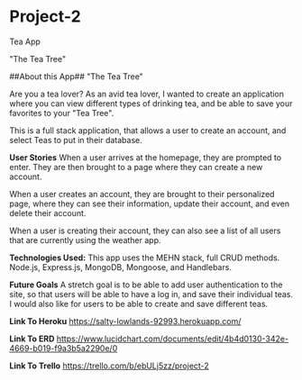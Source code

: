 # Project-2
Tea App

"The Tea Tree"

##About this App##
"The Tea Tree"

Are you a tea lover? As an avid tea lover, I wanted to create an application where you can view different types of drinking tea, and be able to save your favorites to your "Tea Tree".

This is a full stack application, that allows a user to create an account, and select Teas to put in their database.

**User Stories**
When a user arrives at the homepage, they are prompted to enter. They are then brought to a page where they can create a new account.

When a user creates an account, they are brought to their personalized page, where they can see their information, update their account, and even delete their account.

When a user is creating their account, they can also see a list of all users that are currently using the weather app.

**Technologies Used:**
This app uses the MEHN stack, full CRUD methods. Node.js, Express.js, MongoDB, Mongoose, and Handlebars.

**Future Goals**
A stretch goal is to be able to add user authentication to the site, so that users will be able to have a log in, and save their individual teas. I would also like for users to be able to create and save different teas.

**Link To Heroku**
https://salty-lowlands-92993.herokuapp.com/

**Link To ERD**
https://www.lucidchart.com/documents/edit/4b4d0130-342e-4669-b019-f9a3b5a2290e/0

**Link To Trello**
https://trello.com/b/ebULj5zz/project-2
